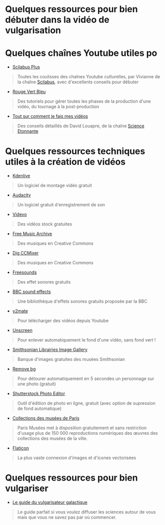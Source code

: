# Quelques ressources pour bien débuter dans la vidéo de vulgarisation

# Quelques chaînes Youtube utiles po

- [Scilabus Plus](https://www.youtube.com/channel/UCaZRpfXzlHVchIJMpf-PVFw/videos)
> Toutes les coulisses des chaînes Youtube culturelles, par Vivianne de la chaîne [Scilabus](https://www.youtube.com/user/scilabus), avec d'excellents conseils pour débuter
- [Rouge Vert Bleu](https://www.youtube.com/channel/UCrEIilIgRtGlYlbR0QLHb5g/videos)
> Des tutoriels pour gérer toutes les phases de la production d'une vidéo, du tournage à la post-production
- [Tout sur comment je fais mes vidéos](https://sciencetonnante.wordpress.com/2016/11/30/tout-sur-comment-je-fais-mes-videos/)
> Des conseils détaillés de David Louapre, de la chaîne [Science Etonnante](https://www.youtube.com/scienceetonnante)

# Quelques ressources techniques utiles à la création de vidéos

- [Kdenlive](https://kdenlive.org/fr/)
> Un logiciel de montage vidéo gratuit
- [Audacity](https://audacity.fr/)
> Un logiciel gratuit d'enregistrement de son
- [Videvo](https://www.videvo.net/)
> Des vidéos stock gratuites
- [Free Music Archive](https://freemusicarchive.org/static)
> Des musiques en Creative Commons
- [Dig CCMixer](http://dig.ccmixter.org/?fbclid=IwAR2w_zt0u3stZslX5-HGJ1uEonrksB4R-z31Qep55eI6s7N4J3NjqF8C78A)
> Des musiques en Creative Commons
- [Freesounds](https://freesound.org/)
> Des effet sonores gratuits
- [BBC sound effects](http://bbcsfx.acropolis.org.uk/)
> Une bibliothèque d'effets sonores gratuits proposée par la BBC
- [y2mate](https://www.y2mate.com/fr)
> Pour télécharger des vidéos depuis Youtube
- [Unscreen](https://www.unscreen.com/)
> Pour enlever automatiquement le fond d'une vidéo, sans fond vert !
- [Smithsonian Librairies Image Gallery](https://library.si.edu/image-gallery)
> Banque d'images gratuites des musées Smithsonian
- [Remove bg](https://www.remove.bg/)
> Pour détourer automatiquement en 5 secondes un personnage sur une photo (gratuit)
- [Shutterstock Photo Editor](https://www.shutterstock.com/editor/home?ref=landing)
> Outil d'édition de photo en ligne, gratuit (avec option de supression de fond automatique)
- [Collections des musées de Paris](http://parismuseescollections.paris.fr/fr/recherche/image-libre/true?solrsort=ds_created%20desc)
> Paris Musées met à disposition gratuitement et sans restriction d'usage plus de 150 000 reproductions numériques des œuvres des collections des musées de la ville. 
- [Flaticon](https://www.flaticon.com/)
> La plus vaste connexion d'images et d'icones vectorisées

# Quelques ressources pour bien vulgariser

- [Le guide du vulgarisateur galactique](https://collectifconscience.org/le-vulgarisateur-galactique/)
> Le guide parfait si vous voulez diffuser les sciences autour de vous mais que vous ne savez pas par où commencer. 
